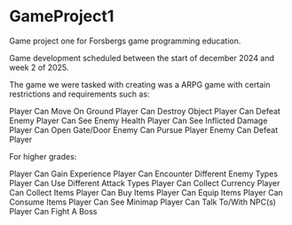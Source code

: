 # GameProject1
Game project one for Forsbergs game programming education. 

Game development scheduled between the start of december 2024 and week 2 of 2025.

The game we were tasked with creating was a ARPG game with certain restrictions and requirements such as: 

Player Can Move On Ground 
Player Can Destroy Object 
Player Can Defeat Enemy 
Player Can See Enemy Health 
Player Can See Inflicted Damage 
Player Can Open Gate/Door
Enemy Can Pursue Player
Enemy Can Defeat Player

For higher grades:

Player Can Gain Experience 
Player Can Encounter Different Enemy Types 
Player Can Use Different Attack Types
Player Can Collect Currency
Player Can Collect Items 
Player Can Buy Items
Player Can Equip Items 
Player Can Consume Items 
Player Can See Minimap 
Player Can Talk To/With NPC(s)
Player Can Fight A Boss
